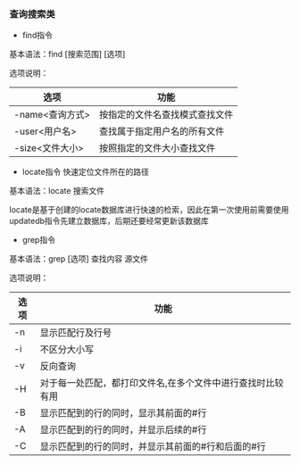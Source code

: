 ### 查询搜索类

* find指令

基本语法：find [搜索范围] [选项]

选项说明：

选项|功能
---|---
-name<查询方式>|按指定的文件名查找模式查找文件
-user<用户名>|查找属于指定用户名的所有文件
-size<文件大小>|按照指定的文件大小查找文件

* locate指令 快速定位文件所在的路径

基本语法：locate 搜索文件

locate是基于创建的locate数据库进行快速的检索，因此在第一次使用前需要使用updatedb指令先建立数据库，后期还要经常更新该数据库

* grep指令

基本语法：grep [选项] 查找内容 源文件

选项说明：

选项|功能
---|---
-n|显示匹配行及行号
-i|不区分大小写
-v|反向查询
-H|对于每一处匹配，都打印文件名,在多个文件中进行查找时比较有用
-B|显示匹配到的行的同时，显示其前面的#行
-A|显示匹配到的行的同时，并显示后续的#行
-C|显示匹配到的行的同时，并显示其前面的#行和后面的#行
